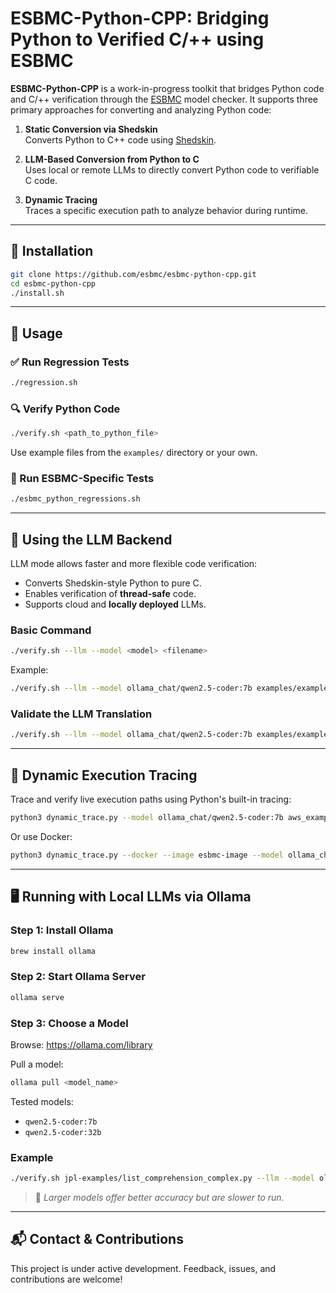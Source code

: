 # ESBMC-Python-CPP: Bridging Python to Verified C/++ using ESBMC

**ESBMC-Python-CPP** is a work-in-progress toolkit that bridges Python code and C/++ verification through the [ESBMC](https://esbmc.org/) model checker. It supports three primary approaches for converting and analyzing Python code:

1. **Static Conversion via Shedskin**  
   Converts Python to C++ code using [Shedskin](https://github.com/shedskin/shedskin).

2. **LLM-Based Conversion from Python to C**  
   Uses local or remote LLMs to directly convert Python code to verifiable C code.

3. **Dynamic Tracing**  
   Traces a specific execution path to analyze behavior during runtime.

---

## 🔧 Installation

```bash
git clone https://github.com/esbmc/esbmc-python-cpp.git
cd esbmc-python-cpp
./install.sh
```

---

## 🚀 Usage

### ✅ Run Regression Tests

```bash
./regression.sh
```

### 🔍 Verify Python Code

```bash
./verify.sh <path_to_python_file>
```

Use example files from the `examples/` directory or your own.

### 🥪 Run ESBMC-Specific Tests

```bash
./esbmc_python_regressions.sh
```

---

## 🤖 Using the LLM Backend

LLM mode allows faster and more flexible code verification:

- Converts Shedskin-style Python to pure C.
- Enables verification of **thread-safe** code.
- Supports cloud and **locally deployed** LLMs.

### Basic Command

```bash
./verify.sh --llm --model <model> <filename>
```

Example:

```bash
./verify.sh --llm --model ollama_chat/qwen2.5-coder:7b examples/example_deadlock_bug.py
```

### Validate the LLM Translation

```bash
./verify.sh --llm --model ollama_chat/qwen2.5-coder:7b examples/example_15_dictionary.py --validate-translation
```

---

## 🧵 Dynamic Execution Tracing

Trace and verify live execution paths using Python's built-in tracing:

```bash
python3 dynamic_trace.py --model ollama_chat/qwen2.5-coder:7b aws_examples/chalice_awsclient.py
```

Or use Docker:

```bash
python3 dynamic_trace.py --docker --image esbmc-image --model ollama_chat/qwen2.5-coder:7b aws_examples/chalice_awsclient.py
```

---

## 🖥️ Running with Local LLMs via Ollama

### Step 1: Install Ollama

```bash
brew install ollama
```

### Step 2: Start Ollama Server

```bash
ollama serve
```

### Step 3: Choose a Model

Browse: https://ollama.com/library

Pull a model:

```bash
ollama pull <model_name>
```

Tested models:
- `qwen2.5-coder:7b`
- `qwen2.5-coder:32b`

### Example

```bash
./verify.sh jpl-examples/list_comprehension_complex.py --llm --model ollama_chat/qwen2.5-coder:32b --direct
```

> 📁 *Larger models offer better accuracy but are slower to run.*

---

## 📬 Contact & Contributions

This project is under active development. Feedback, issues, and contributions are welcome!


